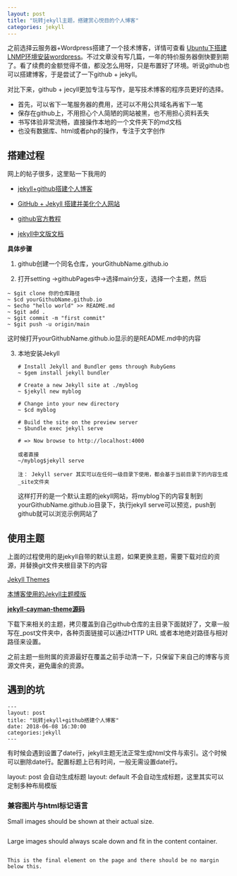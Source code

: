 ```yaml
---
layout: post
title: "玩转jekyll主题，搭建赏心悦目的个人博客"
categories: jekyll
---
```

之前选择云服务器+Wordpress搭建了一个技术博客，详情可查看 [Ubuntu下搭建LNMP环境安装wordpress]()。不过文章没有写几篇，一年的特价服务器倒快要到期了。看了续费的金额觉得不值，都没怎么用呀，只是布置好了环境。听说github也可以搭建博客，于是尝试了一下github + jekyll。

对比下来，github + jecyll更加专注与写作，是写技术博客的程序员更好的选择。

- 首先，可以省下一笔服务器的费用，还可以不用公共域名再省下一笔
- 保存在github上，不用担心个人简陋的网站被黑，也不用担心资料丢失
- 书写体验非常流畅，直接操作本地的一个文件夹下的md文档
- 也没有数据库、html或者php的操作，专注于文字创作

## 搭建过程

网上的帖子很多，这里贴一下我用的

- [jekyll+github搭建个人博客](https://www.cnblogs.com/yehui-mmd/p/6286271.html)

- [GitHub + Jekyll 搭建并美化个人网站](https://www.jianshu.com/p/85ca31174488)

- [github官方教程](https://pages.github.com/)

- [jekyll中文版文档](https://www.jekyll.com.cn/docs/home/)

**具体步骤**
1. github创建一个同名仓库，yourGithubName.github.io

2. 打开setting ->githubPages中->选择main分支，选择一个主题，然后

  ```
  ~ $git clone 你的仓库路径
  ~ $cd yourGithubName.github.io
  ~ $echo "hello world" >> README.md
  ~ $git add .
  ~ $git commit -m "first commit"
  ~ $git push -u origin/main
  ```
   这时候打开yourGithubName.github.io显示的是README.md中的内容

3. 本地安装Jekyll
    ```
    # Install Jekyll and Bundler gems through RubyGems
    ~ $gem install jekyll bundler
    
    # Create a new Jekyll site at ./myblog
    ~ $jekyll new myblog
    
    # Change into your new directory
    ~ $cd myblog
    
    # Build the site on the preview server
    ~ $bundle exec jekyll serve
    
    # => Now browse to http://localhost:4000
    
    或者直接
    ~/myblog$jekyll serve
    
    注： Jekyll server 其实可以在任何一级目录下使用，都会基于当前目录下的内容生成_site文件夹
    ```
    这样打开的是一个默认主题的jekyll网站，将myblog下的内容复制到yourGithubName.github.io目录下，执行jekyll serve可以预览，push到github就可以浏览示例网站了

## 使用主题

上面的过程使用的是jekyll自带的默认主题，如果更换主题，需要下载对应的资源，并替换git文件夹根目录下的内容

[Jekyll Themes](https://link.jianshu.com?t=http://jekyllthemes.org/)

[本博客使用的Jekyll主题模版](https://jasonlong.github.io/cayman-theme/)

[**jekyll-cayman-theme源码**](https://github.com/pietromenna/jekyll-cayman-theme)

下载下来相关的主题，拷贝覆盖到自己github仓库的主目录下面就好了，文章一般写在_post文件夹中，各种页面链接可以通过HTTP URL 或者本地绝对路径与相对路径来设置。

之前主题一些附属的资源最好在覆盖之前手动清一下，只保留下来自己的博客与资源文件夹，避免庸余的资源。

## 遇到的坑
```
---
layout: post
title: "玩转jekyll+github搭建个人博客"
date: 2018-06-08 16:30:00
categories:jekyll
---
```

有时候会遇到设置了date行，jekyll主题无法正常生成html文件与索引。这个时候可以删除date行。配置标题上已有时间，一般无需设置date行。

layout: post 会自动生成标题
layout: default 不会自动生成标题，这里其实可以定制多种布局模版

### 兼容图片与html标记语言
<p>Small images should be shown at their actual size.</p>
<p><a href="https://camo.githubusercontent.com/16a9d5241f679b6429fc0597f10816dd2665bbb2/687474703a2f2f706c6163656b697474656e2e636f6d2f672f3330302f3230302f" target="_blank"><img src="https://camo.githubusercontent.com/16a9d5241f679b6429fc0597f10816dd2665bbb2/687474703a2f2f706c6163656b697474656e2e636f6d2f672f3330302f3230302f" alt="" data-canonical-src="https://placekitten.com/g/300/200/" style="max-width:100%;"></a></p>

<p>Large images should always scale down and fit in the content container.</p>

<p><a href="https://camo.githubusercontent.com/afe46418285497605cf4f6376b75f8c818658fb1/687474703a2f2f706c6163656b697474656e2e636f6d2f672f313230302f3830302f" target="_blank"><img src="https://camo.githubusercontent.com/afe46418285497605cf4f6376b75f8c818658fb1/687474703a2f2f706c6163656b697474656e2e636f6d2f672f313230302f3830302f" alt="" data-canonical-src="https://placekitten.com/g/1200/800/" style="max-width:100%;"></a></p>

<pre><code>This is the final element on the page and there should be no margin below this.</code></pre>

